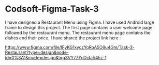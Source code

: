# Codsoft-Figma-Task-3

I have designed a Restaurant Menu using Figma. I have used Android large frame to design this project. The first page contains a user welcome page followed by the restaurant menu. The restaurant menu page contains the dishes and their price. 
I have shared the project link here : 

https://www.figma.com/file/IFyKG1xyczYqRoA5O6u4Gm/Task-3-Restaurant?type=design&node-id=0%3A1&mode=design&t=g3VY77YoDctah4hz-1
